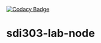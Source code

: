 [![Codacy Badge](https://api.codacy.com/project/badge/Grade/77f5a31dc1f5479f9ee57454209545fb)](https://www.codacy.com/manual/UO247346/sdi303-lab-node?utm_source=github.com&amp;utm_medium=referral&amp;utm_content=UO247346/sdi303-lab-node&amp;utm_campaign=Badge_Grade)
# sdi303-lab-node

